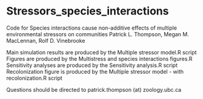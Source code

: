 # Stressors_species_interactions
Code for Species interactions cause non-additive effects of multiple environmental stressors on communities
Patrick L. Thompson, Megan M. MacLennan, Rolf D. Vinebrooke

Main simulation results are produced by the Multiple stressor model.R script
Figures are produced by the Multistress and species interactions figures.R
Sensitivity analyses are produced by the Sensitivity analysis.R script
Recolonization figure is produced by the Multiple stressor model - with recolonization.R script

Questions should be directed to patrick.thompson (at) zoology.ubc.ca
